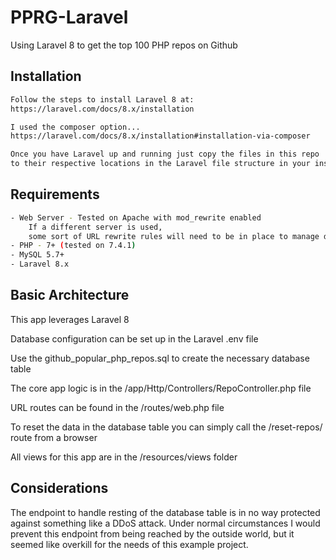 # PPRG-Laravel
Using Laravel 8 to get the top 100 PHP repos on Github

## Installation

```bash
Follow the steps to install Laravel 8 at:
https://laravel.com/docs/8.x/installation

I used the composer option...
https://laravel.com/docs/8.x/installation#installation-via-composer

Once you have Laravel up and running just copy the files in this repo
to their respective locations in the Laravel file structure in your instance of Laravel
```

## Requirements
```bash
- Web Server - Tested on Apache with mod_rewrite enabled
    If a different server is used, 
    some sort of URL rewrite rules will need to be in place to manage dynamic routing
- PHP - 7+ (tested on 7.4.1)
- MySQL 5.7+
- Laravel 8.x
```

## Basic Architecture
This app leverages Laravel 8

Database configuration can be set up in the Laravel .env file

Use the github_popular_php_repos.sql to create the necessary database table

The core app logic is in the /app/Http/Controllers/RepoController.php file

URL routes can be found in the /routes/web.php file

To reset the data in the database table you can simply call the 
/reset-repos/ route from a browser

All views for this app are in the /resources/views folder

## Considerations
The endpoint to handle resting of the database table is in no way protected against something like a DDoS attack. Under normal circumstances I would prevent this endpoint from being reached by the outside world, but it seemed like overkill for the needs of this example project.
